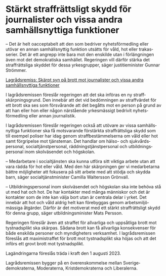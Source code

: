 # Stärkt straffrättsligt skydd för journalister och vissa andra samhällsnyttiga funktioner

– Det är helt oacceptabelt att den som bedriver nyhets­förmedling eller utövar en annan samhälls­nyttig funktion utsätts för våld, hot eller trakas­serier. Det är ett angrepp inte bara mot den enskilde utan i förläng­ningen även mot det demo­kratiska samhället. Regeringen vill därför stärka det straff­rättsliga skyddet för dessa yrkes­grupper, säger justitie­minister Gunnar Strömmer.

[Lagrådsremiss: Skärpt syn på brott mot journalister och vissa andra samhälls­nyttiga funktioner](/rattsliga-dokument/lagradsremiss/2023/03/skarpt-syn-pa-brott-mot-journalister-och-vissa-andra-samhallsnyttiga-funktioner/ "Skärpt syn på brott mot journalister och vissa andra samhällsnyttiga funktioner")

I lagrådsremissen föreslår regeringen att det ska införas en ny straff­skärpnings­grund. Den innebär att det vid bedöm­ningen av straff­värdet för ett brott ska ses som för­svårande att det begåtts mot en person på grund av att han eller hon eller någon närstående yrkes­mässigt bedrivit nyhets­förmedling eller annan journalistik.

I lagråds­remissen föreslår regeringen också att utövare av vissa samhälls­nyttiga funktioner ska få mot­svarande förstärkta straff­rättsliga skydd som till exempel poliser har idag genom straff­bestäm­melserna om våld eller hot samt förgripelse mot tjänste­man. Det handlar om hälso- och sjukvårds­personal, social­tjänst­personal, räddnings­tjänst­personal och utbildnings­personal inom skol­väsendet och högskolan.

– Medarbetare i social­tjänsten ska kunna utföra sitt viktiga arbete utan att vara rädda för hot eller våld. Med den här skärp­ningen ger vi med­arbetarna bättre möjlig­heter att fokusera på sitt arbete med att stödja och skydda barn, säger social­tjänst­minister Camilla Waltersson Grönvall.

– Utbildnings­personal inom skol­väsendet och hög­skolan ska inte behöva stå ut med hat och hot. De har kontakter med många människor och det är kontakter som de inte kan välja bort utan är centrala delar i yrket. Det innebär att hot och våld aldrig helt kan före­byggas genom arbets­miljö­mässiga åtgärder. Därför är det motiverat med ett stärkt straff­rättsligt skydd för denna grupp, säger utbildnings­minister Mats Persson.

Regeringen föreslår även att straffet för allvarliga och uppsåtliga brott mot tystnads­plikt ska skärpas. Sådana brott kan få allvarliga konse­kvenser för både enskilda personer och myndig­heters verksamhet. I lagråds­remissen föreslås att maximi­straffet för brott mot tystnads­plikt ska höjas och att det införs ett grovt brott mot tystnads­plikt.

Lagändringarna föreslås träda i kraft den 1 augusti 2023.

Lagråds­remissen bygger på en överens­kommelse mellan Sverige­demokraterna, Moderaterna, Krist­demokraterna och Liberalerna.
